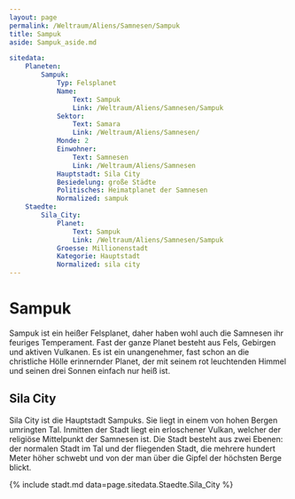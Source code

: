 ```yaml
---
layout: page
permalink: /Weltraum/Aliens/Samnesen/Sampuk
title: Sampuk
aside: Sampuk_aside.md

sitedata:
    Planeten:
        Sampuk:
            Typ: Felsplanet
            Name:
                Text: Sampuk
                Link: /Weltraum/Aliens/Samnesen/Sampuk
            Sektor:
                Text: Samara
                Link: /Weltraum/Aliens/Samnesen/
            Monde: 2
            Einwohner:
                Text: Samnesen
                Link: /Weltraum/Aliens/Samnesen
            Hauptstadt: Sila City
            Besiedelung: große Städte
            Politisches: Heimatplanet der Samnesen
            Normalized: sampuk
    Staedte:
        Sila_City:
            Planet:
                Text: Sampuk
                Link: /Weltraum/Aliens/Samnesen/Sampuk
            Groesse: Millionenstadt
            Kategorie: Hauptstadt
            Normalized: sila city
---
```


# Sampuk

Sampuk ist ein heißer Felsplanet, daher haben wohl auch die Samnesen ihr feuriges Temperament. Fast der ganze Planet besteht aus Fels, Gebirgen und aktiven Vulkanen. Es ist ein unangenehmer, fast schon an die christliche Hölle erinnernder Planet, der mit seinem rot leuchtenden Himmel und seinen drei Sonnen einfach nur heiß ist.

## Sila City

Sila City ist die Hauptstadt Sampuks. Sie liegt in einem von hohen Bergen umringten Tal. Inmitten der Stadt liegt ein erloschener Vulkan, welcher der religiöse Mittelpunkt der Samnesen ist. Die Stadt besteht aus zwei Ebenen: der normalen Stadt im Tal und der fliegenden Stadt, die mehrere hundert Meter höher schwebt und von der man über die Gipfel der höchsten Berge blickt.

{% include stadt.md data=page.sitedata.Staedte.Sila_City %}
